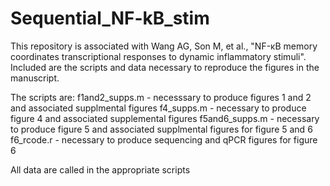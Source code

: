 # Sequential_NF-kB_stim

This repository is associated with Wang AG, Son M, et al., "NF-κB memory coordinates transcriptional responses to dynamic inflammatory stimuli". Included are the scripts and data necessary to reproduce the figures in the manuscript.

The scripts are:
f1and2_supps.m - necesssary to produce figures 1 and 2 and associated supplmental figures
f4_supps.m - necessary to produce figure 4 and associated supplemental figures
f5and6_supps.m - necessary to produce figure 5 and associated supplmental figures for figure 5 and 6
f6_rcode.r - necessary to produce sequencing and qPCR figures for figure 6 

All data are called in the appropriate scripts
